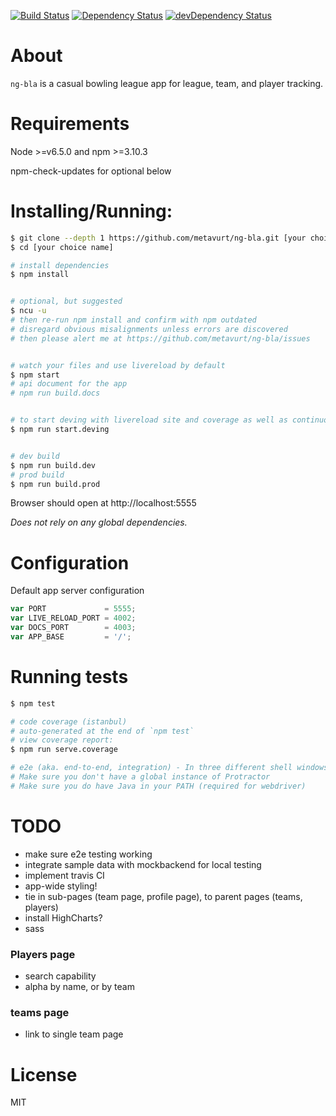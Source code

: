 [![Build Status](https://travis-ci.org/metavurt/angular-seed.svg?branch=master)](https://travis-ci.org/metavurt/ng-bla)
[![Dependency Status](https://david-dm.org/metavurt/ng-bla.svg)](https://david-dm.org/metavurt/ng-bla)
[![devDependency Status](https://david-dm.org/metavurt/ng-bla/dev-status.svg)](https://david-dm.org/metavurt/ng-bla?type=dev&view=list)

# About

`ng-bla` is a casual bowling league app for league, team, and player tracking.

# Requirements

Node >=v6.5.0 and npm >=3.10.3

npm-check-updates for optional below

# Installing/Running: 

```bash
$ git clone --depth 1 https://github.com/metavurt/ng-bla.git [your choice name]
$ cd [your choice name]

# install dependencies
$ npm install


# optional, but suggested
$ ncu -u
# then re-run npm install and confirm with npm outdated
# disregard obvious misalignments unless errors are discovered
# then please alert me at https://github.com/metavurt/ng-bla/issues


# watch your files and use livereload by default
$ npm start
# api document for the app
# npm run build.docs


# to start deving with livereload site and coverage as well as continuous testing
$ npm run start.deving


# dev build
$ npm run build.dev
# prod build
$ npm run build.prod
```

Browser should open at http://localhost:5555


_Does not rely on any global dependencies._


# Configuration

Default app server configuration

```js
var PORT             = 5555;
var LIVE_RELOAD_PORT = 4002;
var DOCS_PORT        = 4003;
var APP_BASE         = '/';
```

# Running tests

```bash
$ npm test

# code coverage (istanbul)
# auto-generated at the end of `npm test`
# view coverage report:
$ npm run serve.coverage

# e2e (aka. end-to-end, integration) - In three different shell windows
# Make sure you don't have a global instance of Protractor
# Make sure you do have Java in your PATH (required for webdriver)
```

# TODO
- make sure e2e testing working
- integrate sample data with mockbackend for local testing
- implement travis CI
- app-wide styling!
- tie in sub-pages (team page, profile page), to parent pages (teams, players)
- install HighCharts?
- sass

### Players page
- search capability
- alpha by name, or by team

### teams page
- link to single team page



# License

MIT